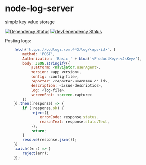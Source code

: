 # node-log-server
simple key value storage

[![Dependency Status](https://david-dm.org/ridakk/node-log-server.svg?theme=shields.io)](https://david-dm.org/ridakk/node-log-server)
[![devDependency Status](https://david-dm.org/ridakk/node-log-server/dev-status.svg?theme=shields.io)](https://david-dm.org/ridakk/node-log-server#info=devDependencies)

Posting logs:

```JavaScript
    fetch('https://oddlogz.com:443/log/<app-id>', {
        method: 'POST',
        Authorization: 'Basic ' + btoa('<ProductKey>:<JsKey>'),
        body: JSON.stringify({
            platform: <navigator.userAgent>,
            version: <app version>,
            config: <config-file>,
            reporter: <reporter-username or id>,
            description: <issue-description>,
            log: <log-file>,
            screenShot: <screen-capture>
        })
    }).then((response) => {
        if (!response.ok) {
            reject({
                errorCode: response.status,
                reasonText: response.statusText,
            });
            return;
        }
        resolve(response.json());
    })
    .catch((err) => {
        reject(err);
    });
```

